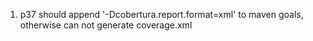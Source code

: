 1. p37 should append '-Dcobertura.report.format=xml' to maven goals, otherwise can not generate coverage.xml
